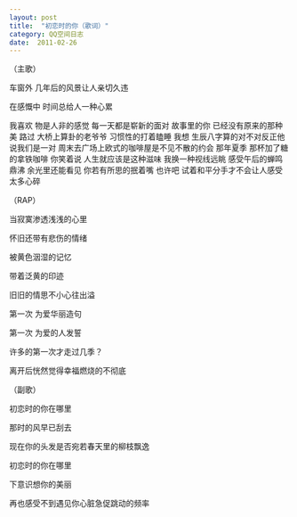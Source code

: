 ```yaml
---
layout: post
title:  "初恋时的你（歌词）"
category: QQ空间日志 
date:  2011-02-26 
---
```


（主歌）

车窗外 几年后的风景让人亲切久违

在感慨中 时间总给人一种心累

我喜欢 物是人非的感觉 每一天都是崭新的面对
故事里的你 已经没有原来的那种美
路过 大桥上算卦的老爷爷   习惯性的打着瞌睡
我想  生辰八字算的对不对反正他说我们是一对
周末去广场上欧式的咖啡屋是不见不散的约会
那年夏季  那杯加了糖的拿铁咖啡
你笑着说 人生就应该是这种滋味
我换一种视线远眺  感受午后的蝉鸣鼎沸
余光里还能看见  你若有所思的抿着嘴
也许吧  试着和平分手才不会让人感受太多心碎

（RAP）

当寂寞渗透浅浅的心里

怀旧还带有悲伤的情绪

被黄色洇湿的记忆

带着泛黄的印迹

旧旧的情思不小心往出溢

第一次     为爱华丽造句

第一次     为爱的人发誓

许多的第一次才走过几季？

离开后恍然觉得幸福燃烧的不彻底

（副歌）

初恋时的你在哪里

那时的风早已刮去

现在你的头发是否宛若春天里的柳枝飘逸

初恋时的你在哪里

下意识想你的美丽

再也感受不到遇见你心脏急促跳动的频率

